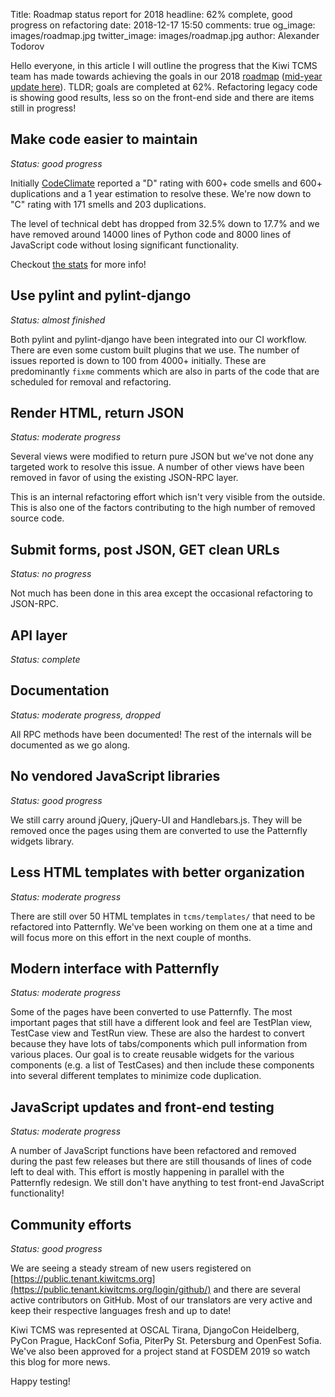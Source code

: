 Title: Roadmap status report for 2018
headline: 62% complete, good progress on refactoring
date: 2018-12-17 15:50
comments: true
og_image: images/roadmap.jpg
twitter_image: images/roadmap.jpg
author: Alexander Todorov

Hello everyone, in this article I will outline the progress that the Kiwi TCMS
team has made towards achieving the goals in our 2018
[roadmap]({filename}2018-01-22-milestones.markdown)
([mid-year update here]({filename}2018-07-25-roadmap-update.markdown)).
TLDR; goals are completed at 62%. Refactoring legacy code is showing good results,
less so on the front-end side and there are items still in progress!


Make code easier to maintain
----------------------------

*Status: good progress*

Initially [CodeClimate](https://codeclimate.com/github/kiwitcms/Kiwi) reported
a "D" rating with 600+ code smells and 600+ duplications and a 1 year estimation
to resolve these. We're now down to "C" rating with 171 smells and 203 duplications.

The level of technical debt has dropped from 32.5% down to 17.7% and we have removed
around 14000 lines of Python code and 8000 lines of JavaScript code without
losing significant functionality.

Checkout
[the stats](https://codeclimate.com/github/kiwitcms/Kiwi/trends/technical_debt)
for more info!



Use pylint and pylint-django
----------------------------

*Status: almost finished*

Both pylint and pylint-django have been integrated into our CI workflow. There are even
some custom built plugins that we use. The number of issues reported is down to 100
from 4000+ initially. These are predominantly `fixme` comments which are also in parts
of the code that are scheduled for removal and refactoring.


Render HTML, return JSON
------------------------

*Status: moderate progress*

Several views were modified to return pure JSON but we've not
done any targeted work to resolve this issue. A number of other views have been
removed in favor of using the existing JSON-RPC layer.

This is an internal refactoring effort which isn't very visible from the outside.
This is also one of the factors contributing to the high number of removed
source code.


Submit forms, post JSON, GET clean URLs
---------------------------------------

*Status: no progress*

Not much has been done in this area except the occasional refactoring to
JSON-RPC.


API layer
---------

*Status: complete*


Documentation
-------------

*Status: moderate progress, dropped*

All RPC methods have been documented! The rest of the internals will be documented
as we go along.


No vendored JavaScript libraries
--------------------------------

*Status: good progress*

We still carry around jQuery, jQuery-UI and Handlebars.js. They will be
removed once the pages using them are converted to use the Patternfly widgets
library.


Less HTML templates with better organization
--------------------------------------------

*Status: moderate progress*


There are still over 50 HTML templates in `tcms/templates/` that need to be
refactored into Patternfly. We've been working on them one at a time and will
focus more on this effort in the next couple of months.


Modern interface with Patternfly
--------------------------------

*Status: moderate progress*

Some of the pages have been converted to use Patternfly. The most important pages
that still have a different look and feel are TestPlan view, TestCase view and
TestRun view. These are also the hardest to convert because they have lots of
tabs/components which pull information from various places. Our goal is to create
reusable widgets for the various components (e.g. a list of TestCases) and then
include these components into several different templates to minimize code
duplication.


JavaScript updates and front-end testing
----------------------------------------

*Status: moderate progress*

A number of JavaScript functions have been refactored and removed during the
past few releases but there are still thousands of lines of code left to deal with.
This effort is mostly happening in parallel with the Patternfly redesign.
We still don't have anything to test front-end JavaScript functionality!


Community efforts
------------------

*Status: good progress*

We are seeing a steady stream of new users registered on
[https://public.tenant.kiwitcms.org](https://public.tenant.kiwitcms.org/login/github/) and
there are several active contributors on GitHub. Most of our translators are
very active and keep their respective languages fresh and up to date!

Kiwi TCMS was represented at OSCAL Tirana, DjangoCon Heidelberg, PyCon Prague,
HackConf Sofia, PiterPy St. Petersburg and OpenFest Sofia. We've also been
approved for a project stand at FOSDEM 2019 so watch this blog for more news.


Happy testing!
